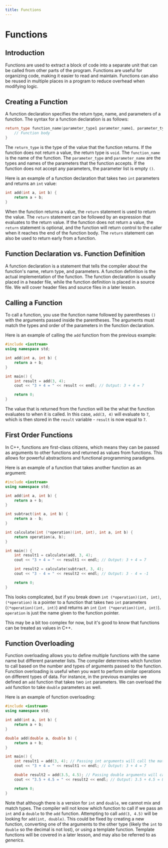```yaml
---
title: Functions
---
```


# Functions

## Introduction

Functions are used to extract a block of code into a separate unit that can be called from other parts of the program. Functions are useful for organizing code, making it easier to read and maintain. Functions can also be reused in multiple places in a program to reduce overhead when modifying logic.

## Creating a Function

A function declaration specifies the return type, name, and parameters of a function. The syntax for a function declaration is as follows:

```cpp
return_type function_name(parameter_type1 parameter_name1, parameter_type2 parameter_name2, ...) {
    // Function body
}
```

The `return_type` is the type of the value that the function returns. If the function does not return a value, the return type is `void`. The `function_name` is the name of the function. The `parameter_type` and `parameter_name` are the types and names of the parameters that the function accepts. If the function does not accept any parameters, the parameter list is empty `()`.

Here is an example of a function declaration that takes two `int` parameters and returns an `int` value:

```cpp
int add(int a, int b) {
    return a + b;
}
```

When the function returns a value, the `return` statement is used to return the value. The `return` statement can be followed by an expression that evaluates to the return value. If the function does not return a value, the `return` statement is optional, and the function will return control to the caller when it reaches the end of the function body. The `return` statement can also be used to return early from a function.

## Function Declaration vs. Function Definition

A function declaration is a statement that tells the compiler about the function's name, return type, and parameters. A function definition is the actual implementation of the function. The function declaration is usually placed in a header file, while the function definition is placed in a source file. We will cover header files and source files in a later lesson.

## Calling a Function

To call a function, you use the function name followed by parentheses `()` with the arguments passed inside the parentheses. The arguments must match the types and order of the parameters in the function declaration.

Here is an example of calling the `add` function from the previous example:

```cpp
#include <iostream>
using namespace std;

int add(int a, int b) {
    return a + b;
}

int main() {
    int result = add(3, 4);
    cout << "3 + 4 = " << result << endl; // Output: 3 + 4 = 7

    return 0;
}
```

The value that is returned from the function will be the what the function evaluates to when it is called. In this case, `add(3, 4)` will evaluate to `7`, which is then stored in the `result` variable - `result` is now equal to `7`.

## First Order Functions

In C++, functions are first-class citizens, which means they can be passed as arguments to other functions and returned as values from functions. This allows for powerful abstractions and functional programming paradigms.

Here is an example of a function that takes another function as an argument:

```cpp
#include <iostream>
using namespace std;

int add(int a, int b) {
    return a + b;
}

int subtract(int a, int b) {
    return a - b;
}

int calculate(int (*operation)(int, int), int a, int b) {
    return operation(a, b);
}

int main() {
    int result1 = calculate(add, 3, 4);
    cout << "3 + 4 = " << result1 << endl; // Output: 3 + 4 = 7

    int result2 = calculate(subtract, 3, 4);
    cout << "3 - 4 = " << result2 << endl; // Output: 3 - 4 = -1

    return 0;
}
```

This looks complicated, but if you break down `int (*operation)(int, int)`, `(*operation)` is a pointer to a function that takes two `int` parameters (`(*operation)(int, int)`) and returns an `int` (`int (*operation)(int, int)`). `operation` is just the name given to the function pointer.

This may be a bit too complex for now, but it's good to know that functions can be treated as values in C++.

## Function Overloading

Function overloading allows you to define multiple functions with the same name but different parameter lists. The compiler determines which function to call based on the number and types of arguments passed to the function. Function overloading is useful when you want to perform similar operations on different types of data. For instance, in the previous examples we defined an `add` function that takes two `int` parameters. We can overload the `add` function to take `double` parameters as well.

Here is an example of function overloading:

```cpp
#include <iostream>
using namespace std;

int add(int a, int b) {
    return a + b;
}

double add(double a, double b) {
    return a + b;
}

int main() {
    int result1 = add(3, 4); // Passing int arguments will call the matching function add(int, int)
    cout << "3 + 4 = " << result1 << endl; // Output: 3 + 4 = 7

    double result2 = add(3.5, 4.5); // Passing double arguments will call the matching function add(double, double)
    cout << "3.5 + 4.5 = " << result2 << endl; // Output: 3.5 + 4.5 = 8.0

    return 0;
}
```

Note that although there is a version for `int` and `double`, we cannot mix and match types. The compiler will not know which function to call if we pass an `int` and a `double` to the `add` function. Attempting to call `add(3, 4.5)` will be looking for `add(int, double)`. This could be fixed by creating a new function, converting one of the arguments to the other type (likely the `int` to `double` so the decimal is not lost), or using a template function. Template functions will be covered in a later lesson, and may also be referred to as *generics*.